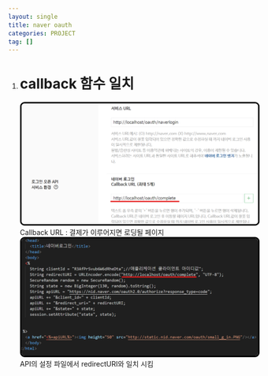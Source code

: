 ```yaml
---
layout: single
title: naver oauth
categories: PROJECT
tag: []
---
```


1. # callback 함수 일치
   <img src="../../imgs/project/oauth_naver_1.png" style="border:3px solid black;border-radius:9px;width:500px">   
   Callback URL : 결제가 이루어지면 로딩될 페이지   

   <img src="../../imgs/project/oauth_naver_2.png" style="border:3px solid black;border-radius:9px;width:500px">   
   API의 설정 파일에서 redirectURI와 일치 시킴   